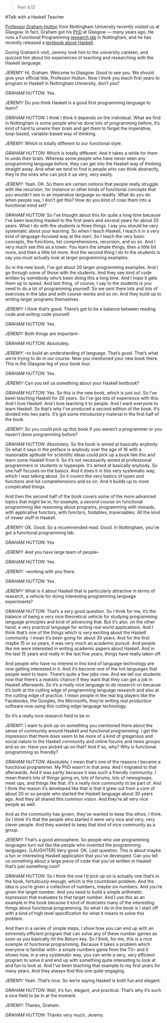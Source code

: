 > Part 4.12

#Talk with a Haskell Teacher

[Professor Graham Hutton](http://www.cs.nott.ac.uk/~pszgmh/) from Nottingham University recently visited us at Glasgow. In fact, Graham got his [PhD](http://www.cs.nott.ac.uk/~pszgmh/bib.html#thesis) at Glasgow — many years ago. He runs a Functional Programming [research lab](http://fp.cs.nott.ac.uk/) in Nottingham, and he has recently released a [textbook about Haskell](http://www.cs.nott.ac.uk/~pszgmh/pih.html).

During Graham’s visit, Jeremy took him to the university canteen, and quizzed him about his experiences of teaching and researching with the Haskell language.


_JEREMY:_ Hi, Graham. Welcome to Glasgow. Good to see you. We should give your official title, Professor Hutton. Now I think you teach first years to program in Haskell in Nottingham University, don’t you?


_GRAHAM HUTTON:_ Yes.


_JEREMY:_ Do you think Haskell is a good first programming language to learn?


_GRAHAM HUTTON:_ I think I think it depends on the individual. What we find in Nottingham is some people who’ve done lots of programming before, it’s kind of hard to unwire their brain and get them to forget the imperative, loop-based, variable-based way of thinking.


_JEREMY:_ Which is totally different to our functional style.


_GRAHAM HUTTON:_ Which is totally different. And it takes a while for them to undo their brain. Whereas some people who have never seen any programming language before, they can get into the Haskell way of thinking straight away. And what we tend to find is people who can think abstractly, they’re the ones who can pick it up very, very easily.


_JEREMY:_ Yeah. OK. So there are certain notions that people really struggle with like recursion, for instance or other kinds of functional concepts that you wouldn’t see in an imperative language so readily. What do you do when people say, I don’t get this? How do you kind of coax them into a functional mind set?


_GRAHAM HUTTON:_ So I’ve thought about this for quite a long time because I’ve been teaching Haskell to the first years and second years for about 20 years. What I do with the students is three things. I say you should be very systematic about your learning. So when I teach Haskell, I teach it in a very kind of language-focused way at the start. So I teach the very basic concepts, the functions, list comprehensions, recursion, and so on. And I very much see this as a tower. You learn the simple things, then a little bit more, and then a little bit more. And the second thing I do to the students is say you must actually look at larger programming examples.

So in the new book, I’ve got about 20 larger programming examples. And I go through some of those with the students. And they see kind of code written by somebody who’s been doing this a long time. And I hope it gets them up to speed. And last thing, of course, I say to the students is you need to do a lot of programming yourself. So we sent them lots and lots of exercises in the labs and with course-works and so on. And they build up to writing larger programs themselves.


_JEREMY:_ I think that’s good. There’s got to be a balance between reading code and writing code yourself.


_GRAHAM HUTTON:_ Yes.


_JEREMY:_ Both things are important–


_GRAHAM HUTTON:_ Absolutely.


_JEREMY:_ –to build an understanding of language. That’s good. That’s what we’re trying to do in our course. Now you mentioned your new book there. This is the Glasgow leg of your book tour.


_GRAHAM HUTTON:_ Yes.


_JEREMY:_ Can you tell us something about your Haskell textbook?


_GRAHAM HUTTON:_ Yes. So this is the new book, which is just out. So I’ve been teaching Haskell for 20 years. So I’ve got lots of experience with this. And I love Haskell. And I love teaching it to people. And I want everyone to learn Haskell. So that’s why I’ve produced a second edition of the book. It’s divided into two parts. It’s got some introductory material in the first half of the book.


_JEREMY:_ So you could pick up this book if you weren’t a programmer or you haven’t done programming before?


_GRAHAM HUTTON:_ Absolutely. So the book is aimed at basically anybody. So what it says in the preface is anybody over the age of 16 with a reasonable aptitude for scientific ideas could pick up a book like this and learn some Haskell from it. So it’s not necessarily aimed at professional programmers or students or laypeople. It’s aimed at basically anybody. So one half focuses on the basics. And it does it in this very systematic way, which I was talking about. So it covers the very basics of types and functions and list comprehensions and so on. And it builds up to more complicated things.

And then the second half of the book covers some of the more advanced topics that might be in, for example, a second course on functional programming like reasoning about programs, programming with monads, with applicative functors, with functors, foldables, traversables. All the kind of newer stuff in Haskell.


_JEREMY:_ OK. Good. So a recommended read. Good. In Nottingham, you’ve got a functional programming lab.


_GRAHAM HUTTON:_ Yes


_JEREMY:_ And you have large team of people–


_GRAHAM HUTTON:_ Yes.


_JEREMY:_ –working with you there.


_GRAHAM HUTTON:_ Yes.


_JEREMY:_ What is it about Haskell that is particularly attractive in terms of research, a vehicle for doing interesting programming language experiments?


_GRAHAM HUTTON:_ That’s a very good question. So I think for me, it’s the balance of being a very nice theoretical vehicle for studying programming language principles and kind of advancing that. But it’s also, on the other hand, a very practical language for writing real world applications. And I think that’s one of the things which is very exciting about the Haskell community. I mean it’s been going for about 30 years. And for the first maybe 15 or so years, it was very much an academic pursuit. And people like me were interested in writing academic papers about Haskell. And in the last 15 years and really in the last five years, things have really taken off.

And people who have no interest in this kind of language technology are now getting interested in it. And it’s become one of the hot languages that people want to learn. There’s quite a few jobs now. And we tell our students now that there’s a realistic chance if they want that they can get a job in Haskell afterwards. So it’s a really nice language to do research on because it’s both at the cutting edge of programming language research and also at the cutting edge of practice. I mean people in the real big players like the Facebooks, the Googles, the Microsofts, they’re writing real production software now using this cutting edge language technology.

So it’s a really nice research field to be in.


_JEREMY:_ I want to pick up on something you mentioned there about the sense of community around Haskell and functional programming. I get the impression that there does seem to be more of a kind of gregarious and social nature to the Haskell community and online forums and news groups and so on. Have you picked up on that? And if so, why? Why is functional programming so friendly?


_GRAHAM HUTTON:_ Absolutely. I mean that’s one of the reasons I became a functional programmer. My PhD wasn’t in that area. And I migrated to that afterwards. And it was partly because it was such a friendly community. I mean there’s lots of things going on, lots of forums, lots of newsgroups, meet ups, and things like that. It’s a really nice community to be part of. And I think the reason it’s developed like that is that it grew out from a core of about 20 or so people who started the Haskell language about 30 years ago. And they all shared this common vision. And they’re all very nice people as well.

And as the community has grown, they’ve wanted to keep this ethos, I think. So I think it’s that the people who started it were very nice and very, very clever people. And they wanted to keep that kind of nice community as a group.


_JEREMY:_ That’s a good atmosphere. So people who use programming languages turn out like the people who invented the programming languages. [LAUGHTER] Very good. OK. Last question. This is about maybe a fun or interesting Haskell application that you’ve developed. Can you tell us something about a large piece of code that you’ve written in Haskell that’s just something cool?


_GRAHAM HUTTON:_ So I think the one I’d pick up on is actually one that’s in the book, fortuitously enough, which is the countdown problem. And the idea is you’re given a collection of numbers, maybe six numbers. And you’re given the target number. And you need to build a simple arithmetic expression that evaluates to that target number. And I use this as an example in the book because it kind of illustrates many of the interesting things about functional programming. So what I do in the book is I start off with a kind of high level specification for what it means to solve this problem.

And then in a series of simple steps, I show how you can end up with an extremely efficient program that can solve any of these number games as soon as you basically hit the Return key. So I think, for me, this is a nice example of functional programming. Because it takes a problem which everyone is familiar with– a simple numbers game from the TV– and it shows how, in a very systematic way, you can write a very, very efficient program to solve it and end up with something quite interesting to look at and fun to look at. And I’ve been teaching that example to my first years for many years. And they always find this one quite engaging.


_JEREMY:_ Yeah. That’s nice. So we’re saying Haskell is both fun and elegant.


_GRAHAM HUTTON:_ Well, it’s fun, elegant, and practical. That’s why it’s such a nice field to be in at the moment.


_JEREMY:_ Thanks, Graham.


_GRAHAM HUTTON:_ Thanks very much, Jeremy. 